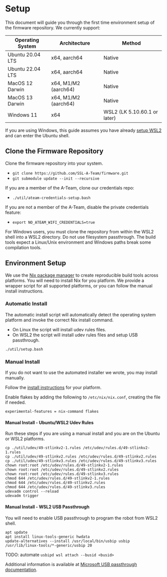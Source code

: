 # Setup

This document will guide you through the first time environment setup of the firmware repository. We
currently support:

| Operating System | Architecture         | Method                       |
|------------------|----------------------|------------------------------|
| Ubuntu 20.04 LTS | x64, aarch64         | Native                       |
| Ubuntu 22.04 LTS | x64, aarch64         | Native                       |
| MacOS 12 Darwin  | x64, M1/M2 (aarch64) | Native                       |
| MacOS 13 Darwin  | x64, M1/M2 (aarch64) | Native                       |
| Windows 11       | x64                  | WSL2 (LK 5.10.60.1 or later) |

If you are using Windows, this guide assumes you have already [setup WSL2](https://learn.microsoft.com/en-us/windows/wsl/install) and can enter the Ubuntu shell. 

## Clone the Firmware Repository

Clone the firmware repository into your system.

 - `git clone https://github.com/SSL-A-Team/firmware.git`
 - `git submodule update --init --recursive`

If you are a member of the A-Team, clone our credentials repo:
 - `./util/ateam-credentials-setup.bash`

If you are not a member of the A-Team, disable the private credentials feature:
 - `export NO_ATEAM_WIFI_CREDENTIALS=true`

For Windows users, you must clone the repository from within the WSL2 shell into a WSL2 directory. Do
not use filesystem passthrough. The build tools expect a Linux/Unix environment and Windows paths break
some compilation tools.

## Environment Setup

We use the [Nix package manager](https://nixos.org/) to create reproducible build tools across platforms.
You will need to install Nix for you platform. We provide a wrapper script for all supported platforms,
or you can follow the manual install instructions.

### Automatic Install

The automatic install script will automatically detect the operating system platform and invoke the correct
Nix install command.

 - On Linux the script will install udev rules files.
 - On WSL2 the script will install udev rules files and setup USB passthrough.

`./util/setup.bash`

### Manual Install

If you do not want to use the automated installer we wrote, you may install manually.

Follow the [install instructions](https://nixos.org/download.html) for your platform.

Enable flakes by adding the following to `/etc/nix/nix.conf`, creating the file if needed.
```
experimental-features = nix-command flakes
```

#### Manual Install - Ubuntu/WSL2 Udev Rules

Run these steps if you are using a manual install and you are on the Ubuntu or WSL2 platforms.

```
cp ./util/udev/49-stlinkv2-1.rules /etc/udev/rules.d/49-stlinkv2-1.rules
cp ./util/udev/49-stlinkv2.rules /etc/udev/rules.d/49-stlinkv2.rules
cp ./util/udev/49-stlinkv3.rules /etc/udev/rules.d/49-stlinkv3.rules
chown root:root /etc/udev/rules.d/49-stlinkv2-1.rules
chown root:root /etc/udev/rules.d/49-stlinkv2.rules
chown root:root /etc/udev/rules.d/49-stlinkv3.rules
chmod 644 /etc/udev/rules.d/49-stlinkv2-1.rules
chmod 644 /etc/udev/rules.d/49-stlinkv2.rules
chmod 644 /etc/udev/rules.d/49-stlinkv3.rules
udevadm control --reload
udevadm trigger
```

#### Manual Install - WSL2 USB Passthrough

You will need to enable USB passthrough to program the robot from WSL2 shell.

```
apt update
apt install linux-tools-generic hwdata
update-alternatives --install /usr/local/bin/usbip usbip /usr/lib/linux-tools/*-generic/usbip 20
```

TODO: automate `usbipd wsl attach --busid <busid>`

Additional information is available at [Microsoft USB passthrough documentation](https://learn.microsoft.com/en-us/windows/wsl/connect-usb).
